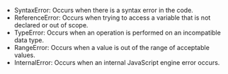 - SyntaxError: Occurs when there is a syntax error in the code.
- ReferenceError: Occurs when trying to access a variable that is not declared or out of scope.
- TypeError: Occurs when an operation is performed on an incompatible data type.
- RangeError: Occurs when a value is out of the range of acceptable values.
- InternalError: Occurs when an internal JavaScript engine error occurs.
